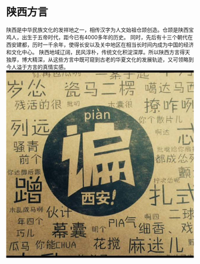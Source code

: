 # 陕西方言

陕西是中华民族文化的发祥地之一，相传汉字为人文始祖仓颉创造。仓颉是陕西宝鸡人，出生于五帝时代，距今已有4000多年的历史。 同时，先后有十三个朝代在西安建都，历时一千余年，使得长安以及关中地区在相当长时间内成为中国的经济和文化中心。
陕西地域辽阔，民风淳朴，传统文化积淀深厚。所以陕西方言得天独厚，博大精深，从这些方言中既可窥到古老的华夏文化的发展轨迹，又可领略到今人溢于方言的真情实感。
![陕西方言介绍](images/shaanxi-dialect-1.jpg)
